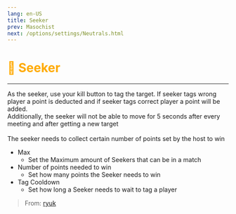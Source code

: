 ```yaml
---
lang: en-US
title: Seeker
prev: Masochist
next: /options/settings/Neutrals.html
---
```


# <font color="#ffaa00">🔎 <b>Seeker</b></font> <Badge text="Evil" type="tip" vertical="middle"/>
---

As the seeker, use your kill button to tag the target. If seeker tags wrong player a point is deducted and if seeker tags correct player a point will be added.<br>
Additionally, the seeker will not be able to move for 5 seconds after every meeting and after getting a new target<br><br>
The seeker needs to collect certain number of points set by the host to win
* Max
  * Set the Maximum amount of Seekers that can be in a match
* Number of points needed to win
  * Set how many points the Seeker needs to win
* Tag Cooldown
  * Set how long a Seeker needs to wait to tag a player

> From: [ryuk](#)
